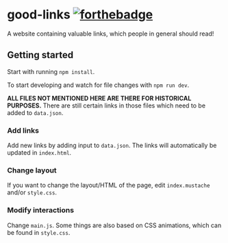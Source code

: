 # good-links [![forthebadge](https://forthebadge.com/images/badges/made-with-crayons.svg)](https://forthebadge.com)

A website containing valuable links, which people in general should read!

## Getting started

Start with running `npm install`.

To start developing and watch for file changes with `npm run dev`.

__ALL FILES NOT MENTIONED HERE ARE THERE FOR HISTORICAL PURPOSES.__ There are still certain links in those files which need to be added to `data.json`.

### Add links

Add new links by adding input to `data.json`. The links will automatically be updated in `index.html`.

### Change layout

If you want to change the layout/HTML of the page, edit `index.mustache` and/or `style.css`.

### Modify interactions

Change `main.js`. Some things are also based on CSS animations, which can be found in `style.css`.